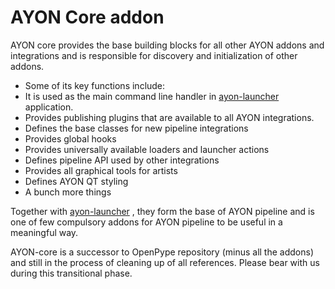 
AYON Core addon
========

AYON core provides the base building blocks for all other AYON addons and integrations and is responsible for discovery and initialization of other addons. 

- Some of its key functions include:
- It is used as the main command line handler in [ayon-launcher](https://github.com/ynput/ayon-launcher) application.
- Provides publishing plugins that are available to all AYON integrations.
- Defines the base classes for new pipeline integrations
- Provides global hooks
- Provides universally available loaders and launcher actions
- Defines pipeline API used by other integrations
- Provides all graphical tools for artists
- Defines AYON QT styling
- A bunch more things   

Together with [ayon-launcher](https://github.com/ynput/ayon-launcher) , they form the base of AYON pipeline and is one of few compulsory addons for AYON pipeline to be useful in a meaningful way. 

AYON-core is a successor to OpenPype repository (minus all the addons) and still in the process of cleaning up of all references. Please bear with us during this transitional phase. 
